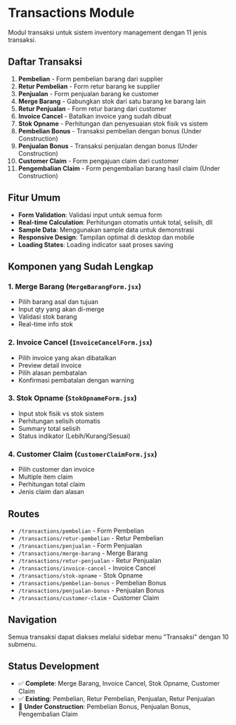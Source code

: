 # Transactions Module

Modul transaksi untuk sistem inventory management dengan 11 jenis transaksi.

## Daftar Transaksi

1. **Pembelian** - Form pembelian barang dari supplier
2. **Retur Pembelian** - Form retur barang ke supplier
3. **Penjualan** - Form penjualan barang ke customer
4. **Merge Barang** - Gabungkan stok dari satu barang ke barang lain
5. **Retur Penjualan** - Form retur barang dari customer
6. **Invoice Cancel** - Batalkan invoice yang sudah dibuat
7. **Stok Opname** - Perhitungan dan penyesuaian stok fisik vs sistem
8. **Pembelian Bonus** - Transaksi pembelian dengan bonus (Under Construction)
9. **Penjualan Bonus** - Transaksi penjualan dengan bonus (Under Construction)
10. **Customer Claim** - Form pengajuan claim dari customer
11. **Pengembalian Claim** - Form pengembalian barang hasil claim (Under Construction)

## Fitur Umum

- **Form Validation**: Validasi input untuk semua form
- **Real-time Calculation**: Perhitungan otomatis untuk total, selisih, dll
- **Sample Data**: Menggunakan sample data untuk demonstrasi
- **Responsive Design**: Tampilan optimal di desktop dan mobile
- **Loading States**: Loading indicator saat proses saving

## Komponen yang Sudah Lengkap

### 1. Merge Barang (`MergeBarangForm.jsx`)

- Pilih barang asal dan tujuan
- Input qty yang akan di-merge
- Validasi stok barang
- Real-time info stok

### 2. Invoice Cancel (`InvoiceCancelForm.jsx`)

- Pilih invoice yang akan dibatalkan
- Preview detail invoice
- Pilih alasan pembatalan
- Konfirmasi pembatalan dengan warning

### 3. Stok Opname (`StokOpnameForm.jsx`)

- Input stok fisik vs stok sistem
- Perhitungan selisih otomatis
- Summary total selisih
- Status indikator (Lebih/Kurang/Sesuai)

### 4. Customer Claim (`CustomerClaimForm.jsx`)

- Pilih customer dan invoice
- Multiple item claim
- Perhitungan total claim
- Jenis claim dan alasan

## Routes

- `/transactions/pembelian` - Form Pembelian
- `/transactions/retur-pembelian` - Retur Pembelian
- `/transactions/penjualan` - Form Penjualan
- `/transactions/merge-barang` - Merge Barang
- `/transactions/retur-penjualan` - Retur Penjualan
- `/transactions/invoice-cancel` - Invoice Cancel
- `/transactions/stok-opname` - Stok Opname
- `/transactions/pembelian-bonus` - Pembelian Bonus
- `/transactions/penjualan-bonus` - Penjualan Bonus
- `/transactions/customer-claim` - Customer Claim

## Navigation

Semua transaksi dapat diakses melalui sidebar menu "Transaksi" dengan 10 submenu.

## Status Development

- ✅ **Complete**: Merge Barang, Invoice Cancel, Stok Opname, Customer Claim
- ✅ **Existing**: Pembelian, Retur Pembelian, Penjualan, Retur Penjualan
- 🚧 **Under Construction**: Pembelian Bonus, Penjualan Bonus, Pengembalian Claim
